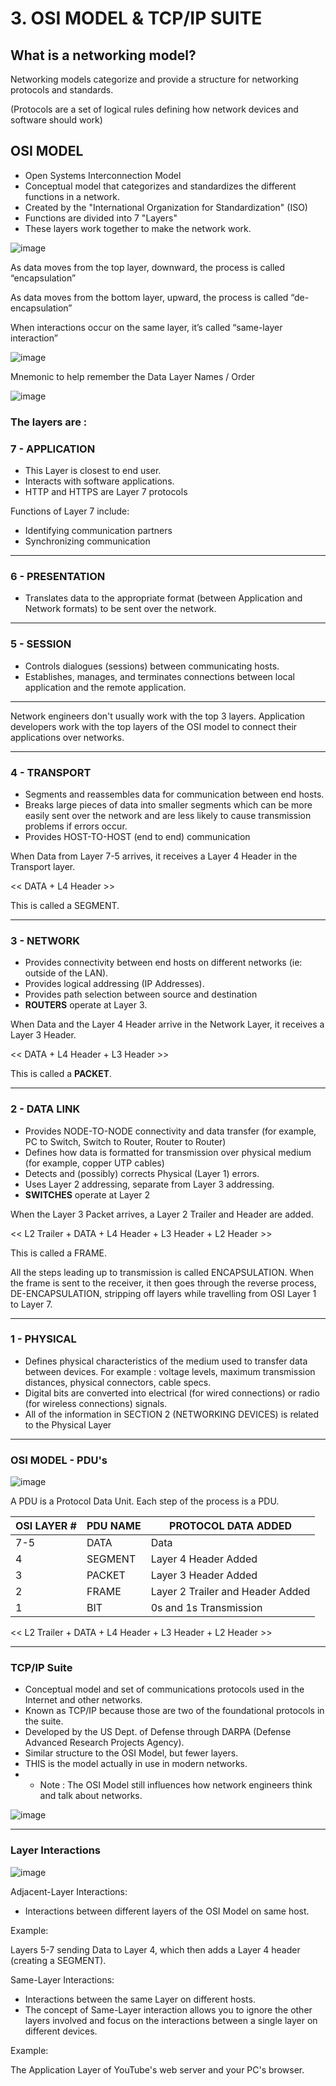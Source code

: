 # 3. OSI MODEL & TCP/IP SUITE

## What is a networking model?

Networking models categorize and provide a structure for networking protocols and standards.

(Protocols are a set of logical rules defining how network devices and software should work)

## OSI MODEL

- Open Systems Interconnection Model
- Conceptual model that categorizes and standardizes the different functions in a network.
- Created by the "International Organization for Standardization" (ISO)
- Functions are divided into 7 "Layers"
- These layers work together to make the network work.

![image](https://github.com/psaumur/CCNA/assets/106411237/bbf46de2-e025-4ddd-b52b-614b280598da)

As data moves from the top layer, downward, the process is called “encapsulation”

As data moves from the bottom layer, upward, the process is called “de-encapsulation”

When interactions occur on the same layer, it’s called “same-layer interaction”

![image](https://github.com/psaumur/CCNA/assets/106411237/b7cf4900-993c-49f0-b6ea-70f4f0719633)

Mnemonic to help remember the Data Layer Names / Order

![image](https://github.com/psaumur/CCNA/assets/106411237/01f532f6-b636-4b7c-99d0-a67f7e483a99)


### The layers are :

### 7 - APPLICATION

- This Layer is closest to end user.
- Interacts with software applications.
- HTTP and HTTPS are Layer 7 protocols

Functions of Layer 7 include:

- Identifying communication partners
- Synchronizing communication

---

### 6 - PRESENTATION

- Translates data to the appropriate format (between Application and Network formats) to be sent over the network.

---

### 5 - SESSION

- Controls dialogues (sessions) between communicating hosts.
- Establishes, manages, and terminates connections between local application and the remote application.

---

Network engineers don't usually work with the top 3 layers.
Application developers work with the top layers of the OSI model to connect their applications over networks.

---

### 4 - TRANSPORT

- Segments and reassembles data for communication between end hosts.
- Breaks large pieces of data into smaller segments which can be more easily sent over the network and are less likely to cause transmission problems if errors occur.
- Provides HOST-TO-HOST (end to end) communication

When Data from Layer 7-5 arrives, it receives a Layer 4 Header in the Transport layer.

<< DATA + L4 Header >>

This is called a SEGMENT.

---

### 3 - NETWORK

- Provides connectivity between end hosts on different networks (ie: outside of the LAN).
- Provides logical addressing (IP Addresses).
- Provides path selection between source and destination
- **ROUTERS** operate at Layer 3.

When Data and the Layer 4 Header arrive in the Network Layer, it receives a Layer 3 Header.

<< DATA + L4 Header + L3 Header >>

This is called a **PACKET**.

---

### 2 - DATA LINK

- Provides NODE-TO-NODE connectivity and data transfer (for example, PC to Switch, Switch to Router, Router to Router)
- Defines how data is formatted for transmission over physical medium (for example, copper UTP cables)
- Detects and (possibly) corrects Physical (Layer 1) errors.
- Uses Layer 2 addressing, separate from Layer 3 addressing.
- **SWITCHES** operate at Layer 2

When the Layer 3 Packet arrives, a Layer 2 Trailer and Header are added.

<< L2 Trailer + DATA + L4 Header + L3 Header + L2 Header >>

This is called a FRAME.

All the steps leading up to transmission is called ENCAPSULATION.
When the frame is sent to the receiver, it then goes through the reverse process, DE-ENCAPSULATION, stripping off layers while travelling from OSI Layer 1 to Layer 7.

---

### 1 - PHYSICAL

- Defines physical characteristics of the medium used to transfer data between devices. For example : voltage levels, maximum transmission distances, physical connectors, cable specs.
- Digital bits are converted into electrical (for wired connections) or radio (for wireless connections) signals.
- All of the information in SECTION 2 (NETWORKING DEVICES) is related to the Physical Layer

---

### OSI MODEL - PDU's

![image](https://github.com/psaumur/CCNA/assets/106411237/9b885a51-91cd-4fe6-b1be-e7fa7aa220b5)

A PDU is a Protocol Data Unit. Each step of the process is a PDU.

| OSI LAYER # | PDU NAME | PROTOCOL DATA ADDED |
| --- | --- | --- |
| 7-5 | DATA | Data |
| 4 | SEGMENT | Layer 4 Header Added |
| 3 | PACKET | Layer 3 Header Added |
| 2 | FRAME | Layer 2 Trailer and Header Added |
| 1 | BIT | 0s and 1s Transmission |

<< L2 Trailer + DATA + L4 Header + L3 Header + L2 Header >>

---

### TCP/IP Suite

- Conceptual model and set of communications protocols used in the Internet and other networks.
- Known as TCP/IP because those are two of the foundational protocols in the suite.
- Developed by the US Dept. of Defense through DARPA (Defense Advanced Research Projects Agency).
- Similar structure to the OSI Model, but fewer layers.
- THIS is the model actually in use in modern networks.
- * Note : The OSI Model still influences how network engineers think and talk about networks.

![image](https://github.com/psaumur/CCNA/assets/106411237/e9593c06-46a3-4ff9-aa01-863e0aeb5df3)


---

### Layer Interactions

![image](https://github.com/psaumur/CCNA/assets/106411237/372c45a0-bb3e-4342-af2b-79d3606384ec)


Adjacent-Layer Interactions:

- Interactions between different layers of the OSI Model on same host.

Example:

Layers 5-7 sending Data to Layer 4, which then adds a Layer 4 header (creating a SEGMENT).

Same-Layer Interactions:

- Interactions between the same Layer on different hosts.
- The concept of Same-Layer interaction allows you to ignore the other layers involved and focus on the interactions between a single layer on different devices.

Example:

The Application Layer of YouTube's web server and your PC's browser.
